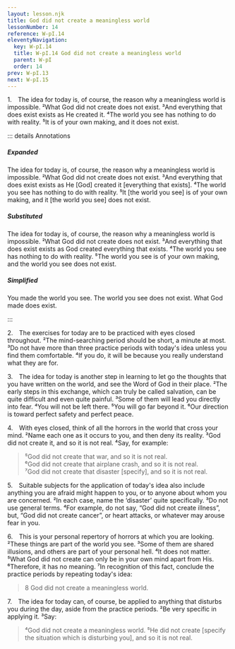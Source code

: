 ```yaml
---
layout: lesson.njk
title: God did not create a meaningless world
lessonNumber: 14
reference: W-pI.14
eleventyNavigation:
  key: W-pI.14
  title: W-pI.14 God did not create a meaningless world
  parent: W-pI
  order: 14
prev: W-pI.13
next: W-pI.15
---
```


1. The idea for today is, of course, the reason why a meaningless world is impossible. 
²What God did not create does not exist. 
³And everything that does exist exists as He created it. 
⁴The world you see has nothing to do with reality. 
⁵It is of your own making, and it does not exist.

::: details Annotations

##### Expanded

The idea for today is, of course, the reason why a meaningless world is impossible. 
²What God did not create does not exist. 
³And everything that does exist exists as He [God] created it [everything that exists]. 
⁴The world you see has nothing to do with reality. 
⁵It [the world you see] is of your own making, and it [the world you see] does not exist.

##### Substituted

The idea for today is, of course, the reason why a meaningless world is impossible. 
²What God did not create does not exist. 
³And everything that does exist exists as God created everything that exists. 
⁴The world you see has nothing to do with reality. 
⁵The world you see is of your own making, and the world you see does not exist.

##### Simplified

You made the world you see.
The world you see does not exist.
What God made does exist.

:::

2. The exercises for today are to be practiced with eyes closed throughout. 
²The mind-searching period should be short, a minute at most. 
³Do not have more than three practice periods with today's idea unless you find them comfortable. 
⁴If you do, it will be because you really understand what they are for.


3. The idea for today is another step in learning to let go the thoughts that you have written on the world, and see the Word of God in their place. 
²The early steps in this exchange, which can truly be called salvation, can be quite difficult and even quite painful. 
³Some of them will lead you directly into fear. 
⁴You will not be left there. 
⁵You will go far beyond it. 
⁶Our direction is toward perfect safety and perfect peace.

4. With eyes closed, think of all the horrors in the world that cross your mind. 
²Name each one as it occurs to you, and then deny its reality. 
³God did not create it, and so it is not real. 
⁴Say, for example:

>⁵God did not create that war, and so it is not real.  
⁶God did not create that airplane crash, and so it is not real.  
⁷God did not create that disaster [specify], and so it is not real.

5. Suitable subjects for the application of today's idea also include anything you are afraid might happen to you, or to anyone about whom you are concerned. 
²In each case, name the ‘disaster’ quite specifically. 
³Do not use general terms. 
⁴For example, do not say, “God did not create illness”, but, “God did not create cancer”, or heart attacks, or whatever may arouse fear in you.

6. This is your personal repertory of horrors at which you are looking. 
²These things are part of the world you see. 
³Some of them are shared illusions, and others are part of your personal hell. 
⁴It does not matter. 
⁵What God did not create can only be in your own mind apart from His. 
⁶Therefore, it has no meaning. 
⁷In recognition of this fact, conclude the practice periods by repeating today's idea:

>8 God did not create a meaningless world.

7. The idea for today can, of course, be applied to anything that disturbs you during the day, aside from the practice periods. 
²Be very specific in applying it. 
³Say:

>⁴God did not create a meaningless world. 
⁵He did not create [specify the situation which is disturbing you], and so it is not real.
